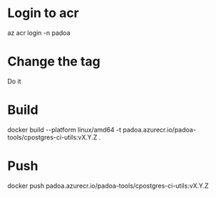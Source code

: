 # Login to acr

az acr login -n padoa

# Change the tag

Do it

# Build

docker build --platform linux/amd64 -t padoa.azurecr.io/padoa-tools/cpostgres-ci-utils:vX.Y.Z .

# Push

 docker push padoa.azurecr.io/padoa-tools/cpostgres-ci-utils:vX.Y.Z
